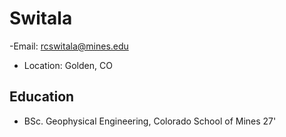 # Switala
-Email: rcswitala@mines.edu
- Location: Golden, CO

## Education
- BSc. Geophysical Engineering, Colorado School of Mines 27'
